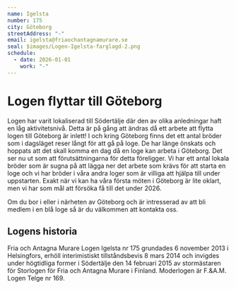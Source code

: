 ```yaml
---
name: Igelsta
number: 175
city: Göteborg
streetAddress: "-"
email: igelsta@friaochantagnamurare.se
seal: $images/Logen-Igelsta-farglagd-2.png
schedule:
  - date: 2026-01-01
    work: "-"
---
```

# Logen flyttar till Göteborg

Logen har varit lokaliserad till Södertälje där den av olika anledningar haft en låg aktivitetsnivå. Detta är på gång att ändras då ett arbete att flytta logen till Göteborg är inlett! I och kring Göteborg finns det ett antal bröder som i dagsläget reser långt för att gå på loge. De har länge önskats och hoppats att det skall komma en dag då en loge kan arbeta i Göteborg. Det ser nu ut som att förutsättningarna för detta föreligger. Vi har ett antal lokala bröder som är sugna på att lägga ner det arbete som krävs för att starta en loge och vi har bröder i våra andra loger som är villiga att hjälpa till under uppstarten. Exakt när vi kan ha våra första möten i Göteborg är lite oklart, men vi har som mål att försöka få till det under 2026.

Om du bor i eller i närheten av Göteborg och är intresserad av att bli medlem i en blå loge så är du välkommen att kontakta oss.

## Logens historia

Fria och Antagna Murare Logen Igelsta nr 175 grundades 6 november 2013 i Helsingfors, erhöll interimistiskt tillståndsbevis 8 mars 2014 och invigdes under högtidliga former i Södertälje den 14 februari 2015 av stormästaren för Storlogen för Fria och Antagna Murare i Finland. Moderlogen är F.&A.M. Logen Telge nr 169.